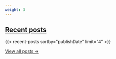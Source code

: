 ```yaml
---
weight: 3
---
```


## <u>Recent posts</u>
{{< recent-posts sortby="publishDate" limit="4" >}}

[View all posts →](/posts)
